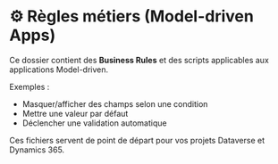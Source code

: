 # ⚙️ Règles métiers (Model-driven Apps)

Ce dossier contient des **Business Rules** et des scripts applicables aux applications Model-driven.

Exemples :
- Masquer/afficher des champs selon une condition
- Mettre une valeur par défaut
- Déclencher une validation automatique

Ces fichiers servent de point de départ pour vos projets Dataverse et Dynamics 365.

